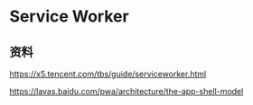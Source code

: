 # Service Worker

## 资料

https://x5.tencent.com/tbs/guide/serviceworker.html

https://lavas.baidu.com/pwa/architecture/the-app-shell-model